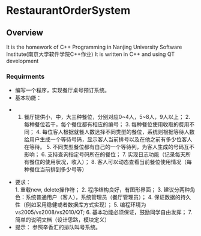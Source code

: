 # RestaurantOrderSystem

## Overview
It is the homework of C++ Programming in Nanjing University Software Institute(南京大学软件学院C++作业)
It is written in C++ and using QT development


### Requirments
+ 编写一个程序，实现餐厅桌号预订系统。
+ 基本功能：
* 1. 餐厅提供小，中，大三种餐位，分别对应0~4人，5~8人，9人以上；
          2. 每种餐位若干，每个餐位都有相应的编号；
          3. 每种餐位使用收取的费用不同；
          4. 每位客人根据就餐人数选择不同类型的餐位，系统则根据等待人数给用户生成一个等待号码，显示客人当前排号以及在他之前有多少位客人在等待。
          5. 不同类型餐位都有自己的一个等待列，为客人生成的号码互不影响；
          6. 支持查询指定号码所在的餐位；
          7. 实现日志功能（记录每天所有餐位的使用状况，收入）；
          8. 客人可以动态查看当前餐位使用情况（每种餐位当前排到多少号等）
 


+ 要求：   
         1. 重载new, delete操作符；
         2. 程序结构良好，有图形界面；
         3. 建议分两种角色：系统普通用户（客人），系统管理员（餐厅管理员）；
         4. 保证数据的持久性（例如采用稳健或者数据库方式实现）；
         5. 编程环境为vs2005/vs2008/vs2010/QT;
         6. 基本功能必须保证，鼓励同学自由发挥；
         7. 简单的说明文档（设计思路，模块定义）
+ 提示： 参照辛香汇的排队叫号系统。

